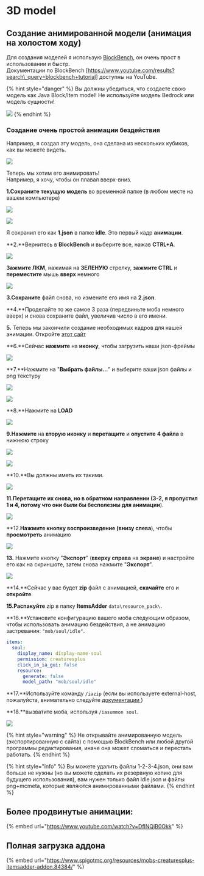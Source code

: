 # 3D model

## Создание анимированной модели (анимация на холостом ходу)

Для создания моделей я использую [BlockBench](https://blockbench.net/), он очень прост в использовании и быстр.\
Документации по BlockBench [https://www.youtube.com/results?search\_query=blockbench+tutorial] доступны на YouTube.

{% hint style="danger" %}
Вы должны убедиться, что создаете свою модель как Java Block/Item model! Не используйте модель Bedrock или модель сущности!

![](<../../../../../.gitbook/assets/immagine (89) (1) (1) (1) (1) (1) (1) (1) (1) (1) (1) (1) (10) (13).png>)
{% endhint %}

### Создание очень простой анимации бездействия

Например, я создал эту модель, она сделана из нескольких кубиков, как вы можете видеть.

![](<../../../../../.gitbook/assets/immagine (52).png>)

Теперь мы хотим его анимировать!\
Например, я хочу, чтобы он плавал вверх-вниз.

**1.Сохраните** **текущую модель** во временной папке (в любом месте на вашем компьютере)

![](<../../../../../.gitbook/assets/immagine (53).png>)

![](<../../../../../.gitbook/assets/immagine (56).png>)

Я сохранил его как **1.json** в папке **idle**. Это первый кадр **анимации**.

**2.**Вернитесь в **BlockBench** и выберите все, нажав **CTRL+A**.

![](<../../../../../.gitbook/assets/immagine (78) (1).png>)

**Зажмите ЛКМ**, нажимая на **ЗЕЛЕНУЮ** стрелку, **зажмите CTRL** и **переместите** мышь **вверх** немного

![](<../../../../../.gitbook/assets/immagine (58).png>)

**3.Сохраните** файл снова, но измените его имя на **2.json**.

**4.**Проделайте то же самое 3 раза (передвиньте моба немного вверх) и снова сохраните файл, увеличив число в его имени.

**5.** Теперь мы закончили создание необходимых кадров для нашей анимации. Откройте [этот сайт](https://lonedev6.github.io/animated-models/)

**6.**Сейчас **нажмите** на **иконку**, чтобы загрузить наши json-фреймы

![](<../../../../../.gitbook/assets/immagine (68).png>)

**7.**Нажмите на "**Выбрать файлы...**" и выберите ваши json файлы и png текстуру

![](<../../../../../.gitbook/assets/immagine (77).png>)

![](<../../../../../.gitbook/assets/immagine (69).png>)

**8.**Нажмите на **LOAD**

![](<../../../../../.gitbook/assets/immagine (70).png>)

**9.Нажмите** на **вторую иконку** и **перетащите** и **опустите** **4 файла** в нижнюю строку

![](<../../../../../.gitbook/assets/immagine (71).png>)

![](<../../../../../.gitbook/assets/immagine (72).png>)

**10.**Вы должны иметь их такими.

![](<../../../../../.gitbook/assets/immagine (73).png>)

**11.**Перетащите их снова, но в обратном направлении (3-2**, я пропустил 1 и 4, потому что они были бы бесполезны для анимации**).

![](<../../../../../.gitbook/assets/immagine (75).png>)

**12.**Нажмите кнопку **воспроизведение** (внизу слева**), чтобы **просмотреть** анимацию

![](https://i.imgur.com/zslbD0G.gif)

**13.** Нажмите кнопку "**Экспорт**" (**вверху справа** на **экране**) и настройте его как на скриншоте, затем снова нажмите "**Экспорт**".

![](<../../../../../.gitbook/assets/immagine (76).png>)

**14.**Сейчас у вас будет **zip** файл с анимацией, **скачайте** его и **откройте**.

**15.Распакуйте** zip в папку **ItemsAdder** `data\resource_pack\`.

**16.**Установите конфигурацию вашего моба следующим образом, чтобы использовать анимацию бездействия, а не анимацию застревания: `"mob/soul/idle"`.

```yaml
items:
  soul:
    display_name: display-name-soul
    permission: creaturesplus
    click_in_ia_gui: false
    resource:
      generate: false
      model_path: "mob/soul/idle"
```

**17.**Используйте команду `/iazip` (если вы используете external-host, пожалуйста, внимательно следуйте [документации ](../../../../../resourcepack-hosting/))

**18.**вызватите моба, используя `/iasummon soul`.

![](https://i.imgur.com/1tljgbv.gif)

{% hint style="warning" %}
Не открывайте анимированную модель (экспортированную с сайта) с помощью BlockBench или любой другой программы редактирования, иначе она может сломаться и перестать работать.
{% endhint %}

{% hint style="info" %}
Вы можете удалить файлы 1-2-3-4.json, они вам больше не нужны (но вы можете сделать их резервную копию для будущего использования), вам нужен только файл idle.json и файлы png+mcmeta, которые являются анимированными файлами.
{% endhint %}

## Более продвинутые анимации:

{% embed url="https://www.youtube.com/watch?v=DflNQjB0Okk" %}

## Полная загрузка аддона

{% embed url="https://www.spigotmc.org/resources/mobs-creaturesplus-itemsadder-addon.84384/" %}

